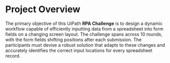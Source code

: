 # Project Overview

The primary objective of this UiPath **RPA Challenge** is to design a dynamic workflow capable of efficiently inputting data from a spreadsheet into form fields on a changing screen layout. 
The challenge spans across 10 rounds, with the form fields shifting positions after each submission. 
The participants must devise a robust solution that adapts to these changes and accurately identifies the correct input locations for every spreadsheet record.
